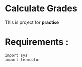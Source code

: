 # Calculate Grades

This is project for **practice**


# Requirements :
```
import sys
import termcolor
```